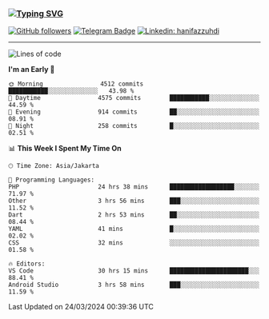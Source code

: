 ### [![Typing SVG](https://readme-typing-svg.herokuapp.com?font=lato&size=22&lines=Hi+There+👋)](https://git.io/typing-svg) 

[![GitHub followers](https://img.shields.io/github/followers/hanifazzuhdi?label=Follow&style=social)](https://github.com/hanifazzuhdi/?tab=follow) 
[![Telegram Badge](https://img.shields.io/badge/-hanif0198-blue?style=social&logo=telegram&link=https://www.t.me/hanif0198/)](https://www.t.me/hanif0198/) 
[![Linkedin: hanifazzuhdi](https://img.shields.io/badge/-hanifazzuhdi-blue?style=flat-square&logo=Linkedin&logoColor=white&link=https://www.linkedin.com/in/hanif-az-zuhdi-69688019b/)](https://www.linkedin.com/in/hanif-az-zuhdi-69688019b/) 

<hr/>

<!--START_SECTION:waka-->
![Lines of code](https://img.shields.io/badge/From%20Hello%20World%20I%27ve%20Written-49.9%20million%20lines%20of%20code-blue)

**I'm an Early 🐤** 

```text
🌞 Morning                4512 commits        ███████████░░░░░░░░░░░░░░   43.98 % 
🌆 Daytime                4575 commits        ███████████░░░░░░░░░░░░░░   44.59 % 
🌃 Evening                914 commits         ██░░░░░░░░░░░░░░░░░░░░░░░   08.91 % 
🌙 Night                  258 commits         █░░░░░░░░░░░░░░░░░░░░░░░░   02.51 % 
```


📊 **This Week I Spent My Time On** 

```text
🕑︎ Time Zone: Asia/Jakarta

💬 Programming Languages: 
PHP                      24 hrs 38 mins      ██████████████████░░░░░░░   71.97 % 
Other                    3 hrs 56 mins       ███░░░░░░░░░░░░░░░░░░░░░░   11.52 % 
Dart                     2 hrs 53 mins       ██░░░░░░░░░░░░░░░░░░░░░░░   08.44 % 
YAML                     41 mins             █░░░░░░░░░░░░░░░░░░░░░░░░   02.02 % 
CSS                      32 mins             ░░░░░░░░░░░░░░░░░░░░░░░░░   01.58 % 

🔥 Editors: 
VS Code                  30 hrs 15 mins      ██████████████████████░░░   88.41 % 
Android Studio           3 hrs 58 mins       ███░░░░░░░░░░░░░░░░░░░░░░   11.59 % 
```


 Last Updated on 24/03/2024 00:39:36 UTC
<!--END_SECTION:waka-->
